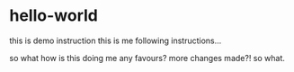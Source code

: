 # hello-world
this is demo instruction
this is me following instructions...

so what how is this doing me any favours?
more changes made?!  so what.

